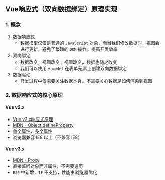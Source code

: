 ## Vue响应式（双向数据绑定）原理实现

### 1. 概念
  1. 数据响应式
     - 数据模型仅仅是普通的 `JavaScript` 对象，而当我们修改数据时，视图会进行更新，避免了繁琐的 `DOM` 操作，提高开发效率
  2. 双向绑定
     - 数据改变，视图改变；视图改变，数据也随之改变
     - 我们可以使用 `v-model` 在表单元素上创建双向数据绑定
  3. 数据驱动
     - 开发过程中仅需要关注数据本身，不需要关心数据是如何渲染到视图

### 2. 数据响应式的核心原理
#### Vue v2.x
  - [Vue v2.x响应式原理](https://cn.vuejs.org/v2/guide/reactivity.html)
  - [MDN - Object.defineProperty](https://developer.mozilla.org/zh-CN/docs/Web/JavaScript/Reference/Global_Objects/Object/defineProperty)
  - [单个属性](./01-defineProperty-single.html)，[多个属性](./02-defineProperty-multi.html)
  - 浏览器兼容 IE8 以上（不兼容 IE8）

#### Vue v3.x
  - [MDN - Proxy](https://developer.mozilla.org/zh-CN/docs/Web/JavaScript/Reference/Global_Objects/Proxy)
  - 直接监听对象而非属性，不需要遍历
  - `ES6` 中新增，`IE` 不支持，性能由浏览器优化